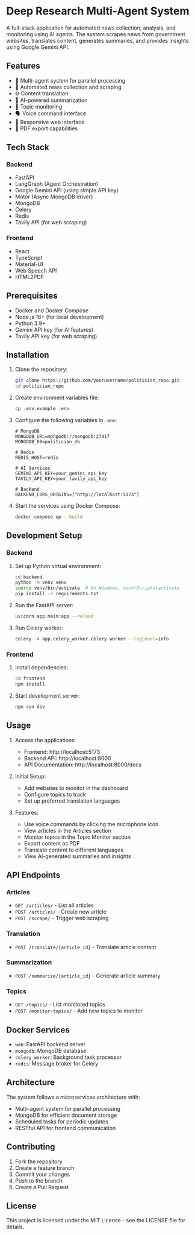 # Deep Research Multi-Agent System

A full-stack application for automated news collection, analysis, and monitoring using AI agents. The system scrapes news from government websites, translates content, generates summaries, and provides insights using Google Gemini API.

## Features

- 🤖 Multi-agent system for parallel processing
- 📰 Automated news collection and scraping
- 🌐 Content translation
- 📝 AI-powered summarization
- 🎯 Topic monitoring
- 🗣️ Voice command interface
- 📱 Responsive web interface
- 📄 PDF export capabilities

## Tech Stack

### Backend
- FastAPI
- LangGraph (Agent Orchestration)
- Google Gemini API (using simple API key)
- Motor (Async MongoDB driver)
- MongoDB
- Celery
- Redis
- Tavily API (for web scraping)

### Frontend
- React
- TypeScript
- Material-UI
- Web Speech API
- HTML2PDF

## Prerequisites

- Docker and Docker Compose
- Node.js 16+ (for local development)
- Python 3.9+
- Gemini API key (for AI features)
- Tavily API key (for web scraping)

## Installation

1. Clone the repository:
   ```bash
   git clone https://github.com/yourusername/politician_repo.git
   cd politician_repo
   ```

2. Create environment variables file:
   ```bash
   cp .env.example .env
   ```

3. Configure the following variables in `.env`:
   ```env
   # MongoDB
   MONGODB_URL=mongodb://mongodb:27017
   MONGODB_DB=politician_db

   # Redis
   REDIS_HOST=redis

   # AI Services
   GEMINI_API_KEY=your_gemini_api_key
   TAVILY_API_KEY=your_tavily_api_key

   # Backend
   BACKEND_CORS_ORIGINS=["http://localhost:5173"]
   ```

4. Start the services using Docker Compose:
   ```bash
   docker-compose up --build
   ```

## Development Setup

### Backend

1. Set up Python virtual environment:
   ```bash
   cd backend
   python -m venv venv
   source venv/bin/activate  # On Windows: venv\Scripts\activate
   pip install -r requirements.txt
   ```

2. Run the FastAPI server:
   ```bash
   uvicorn app.main:app --reload
   ```

3. Run Celery worker:
   ```bash
   celery -A app.celery_worker.celery worker --loglevel=info
   ```

### Frontend

1. Install dependencies:
   ```bash
   cd frontend
   npm install
   ```

2. Start development server:
   ```bash
   npm run dev
   ```

## Usage

1. Access the applications:
   - Frontend: http://localhost:5173
   - Backend API: http://localhost:8000
   - API Documentation: http://localhost:8000/docs

2. Initial Setup:
   - Add websites to monitor in the dashboard
   - Configure topics to track
   - Set up preferred translation languages

3. Features:
   - Use voice commands by clicking the microphone icon
   - View articles in the Articles section
   - Monitor topics in the Topic Monitor section
   - Export content as PDF
   - Translate content to different languages
   - View AI-generated summaries and insights

## API Endpoints

### Articles
- `GET /articles/` - List all articles
- `POST /articles/` - Create new article
- `POST /scrape/` - Trigger web scraping

### Translation
- `POST /translate/{article_id}` - Translate article content

### Summarization
- `POST /summarize/{article_id}` - Generate article summary

### Topics
- `GET /topics/` - List monitored topics
- `POST /monitor-topics/` - Add new topics to monitor

## Docker Services

- `web`: FastAPI backend server
- `mongodb`: MongoDB database
- `celery_worker`: Background task processor
- `redis`: Message broker for Celery

## Architecture

The system follows a microservices architecture with:
- Multi-agent system for parallel processing
- MongoDB for efficient document storage
- Scheduled tasks for periodic updates
- RESTful API for frontend communication

## Contributing

1. Fork the repository
2. Create a feature branch
3. Commit your changes
4. Push to the branch
5. Create a Pull Request

## License

This project is licensed under the MIT License - see the LICENSE file for details.
